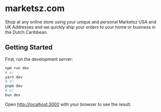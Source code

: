 # marketsz.com

Shop at any online store using your unique and personal Marketsz USA and UK Addresses and we quickly ship your orders to your home or business in the Dutch Caribbean.

## Getting Started

First, run the development server:

```bash
npm run dev
# or
yarn dev
# or
pnpm dev
# or
bun dev
```

Open [http://localhost:3000](http://localhost:3000) with your browser to see the result.
